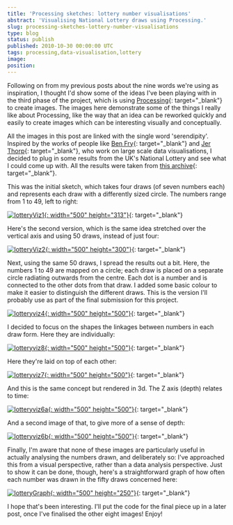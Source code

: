 ```yaml
---
title: 'Processing sketches: lottery number visualisations'
abstract: 'Visualising National Lottery draws using Processing.'
slug: processing-sketches-lottery-number-visualisations
type: blog
status: publish
published: 2010-10-30 00:00:00 UTC
tags: processing,data-visualisation,lottery
image: 
position: 
---
```


Following on from my previous posts about the nine words we\'re using as
inspiration, I thought I\'d show some of the ideas I\'ve been playing
with in the third phase of the project, which is using [Processing][1]{:
target="_blank"} to create images. The images here demonstrate some of
the things I really like about Processing, like the way that an idea can
be reworked quickly and easily to create images which can be interesting
visually and conceptually.

All the images in this post are linked with the single word
\'serendipity\'. Inspired by the works of people like [Ben Fry][2]{:
target="_blank"} and [Jer Thorp][3]{: target="_blank"}, who work on
large scale data visualisations, I decided to plug in some results from
the UK\'s National Lottery and see what I could come up with. All the
results were taken from [this archive][4]{: target="_blank"}.

This was the initial sketch, which takes four draws (of seven numbers
each) and represents each draw with a differently sized circle. The
numbers range from 1 to 49, left to right:

[![lotteryViz1](https://farm2.static.flickr.com/1090/5127943179_231bde305a.jpg){:
width="500" height="313"}][5]{: target="_blank"}

Here\'s the second version, which is the same idea stretched over the
vertical axis and using 50 draws, instead of just four:

[![lotteryViz2](https://farm5.static.flickr.com/4112/5128546308_0ccf4dabd9.jpg){:
width="500" height="300"}][6]{: target="_blank"}

Next, using the same 50 draws, I spread the results out a bit. Here, the
numbers 1 to 49 are mapped on a circle; each draw is placed on a
separate circle radiating outwards from the centre. Each dot is a number
and is connected to the other dots from that draw. I added some basic
colour to make it easier to distinguish the different draws. This is the
version I\'ll probably use as part of the final submission for this
project.

[![lotteryviz4](https://farm5.static.flickr.com/4087/5128546622_143202574f.jpg){:
width="500" height="500"}][7]{: target="_blank"}

I decided to focus on the shapes the linkages between numbers in each
draw form. Here they are individually:

[![lotteryviz8](https://farm2.static.flickr.com/1260/5128547772_a8a25a17bb.jpg){:
width="500" height="500"}][8]{: target="_blank"}

Here they\'re laid on top of each other:

[![lotteryviz7](https://farm2.static.flickr.com/1404/5128547418_4373be216a.jpg){:
width="500" height="500"}][9]{: target="_blank"}

And this is the same concept but rendered in 3d. The Z axis (depth)
relates to time:

[![lotteryviz6a](https://farm2.static.flickr.com/1331/5128546966_fe975e4fcd.jpg){:
width="500" height="500"}][10]{: target="_blank"}

And a second image of that, to give more of a sense of depth:

[![lotteryviz6b](https://farm5.static.flickr.com/4072/5127942517_505bd8076e.jpg){:
width="500" height="500"}][11]{: target="_blank"}

Finally, I\'m aware that none of these images are particularly useful in
actually analysing the numbers drawn, and deliberately so: I\'ve
approached this from a visual perspective, rather than a data analysis
perspective. Just to show it can be done, though, here\'s a
straightforward graph of how often each number was drawn in the fifty
draws concerned here:

[![lotteryGraph](https://farm5.static.flickr.com/4107/5128577248_08abffef8c.jpg){:
width="500" height="250"}][12]{: target="_blank"}

I hope that\'s been interesting. I\'ll put the code for the final piece
up in a later post, once I\'ve finalised the other eight images! Enjoy!



[1]: http://processing.org/
[2]: http://benfry.com/
[3]: http://blog.blprnt.com/
[4]: http://lottery.merseyworld.com/Winning_index.html
[5]: http://www.flickr.com/photos/53111802@N05/5127943179/
[6]: http://www.flickr.com/photos/53111802@N05/5128546308/
[7]: http://www.flickr.com/photos/53111802@N05/5128546622/
[8]: http://www.flickr.com/photos/53111802@N05/5128547772/
[9]: http://www.flickr.com/photos/53111802@N05/5128547418/
[10]: http://www.flickr.com/photos/53111802@N05/5128546966/
[11]: http://www.flickr.com/photos/53111802@N05/5127942517/
[12]: http://www.flickr.com/photos/53111802@N05/5128577248/

